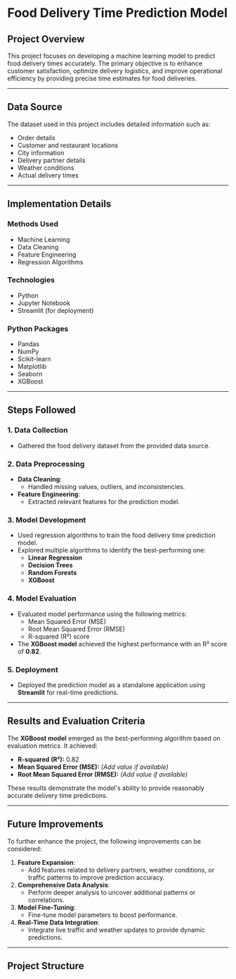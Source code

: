 # Food Delivery Time Prediction Model

## **Project Overview**
This project focuses on developing a machine learning model to predict food delivery times accurately. The primary objective is to enhance customer satisfaction, optimize delivery logistics, and improve operational efficiency by providing precise time estimates for food deliveries.

---

## **Data Source**
The dataset used in this project includes detailed information such as:
- Order details
- Customer and restaurant locations
- City information
- Delivery partner details
- Weather conditions
- Actual delivery times

---

## **Implementation Details**

### **Methods Used**
- Machine Learning
- Data Cleaning
- Feature Engineering
- Regression Algorithms

### **Technologies**
- Python
- Jupyter Notebook
- Streamlit (for deployment)

### **Python Packages**
- Pandas
- NumPy
- Scikit-learn
- Matplotlib
- Seaborn
- XGBoost

---

## **Steps Followed**

### 1. **Data Collection**
- Gathered the food delivery dataset from the provided data source.

### 2. **Data Preprocessing**
- **Data Cleaning**:
  - Handled missing values, outliers, and inconsistencies.
- **Feature Engineering**:
  - Extracted relevant features for the prediction model.

### 3. **Model Development**
- Used regression algorithms to train the food delivery time prediction model.
- Explored multiple algorithms to identify the best-performing one:
  - **Linear Regression**
  - **Decision Trees**
  - **Random Forests**
  - **XGBoost**

### 4. **Model Evaluation**
- Evaluated model performance using the following metrics:
  - Mean Squared Error (MSE)
  - Root Mean Squared Error (RMSE)
  - R-squared (R²) score
- The **XGBoost model** achieved the highest performance with an R² score of **0.82**.

### 5. **Deployment**
- Deployed the prediction model as a standalone application using **Streamlit** for real-time predictions.

---

## **Results and Evaluation Criteria**
The **XGBoost model** emerged as the best-performing algorithm based on evaluation metrics. It achieved:
- **R-squared (R²):** 0.82
- **Mean Squared Error (MSE):** _(Add value if available)_
- **Root Mean Squared Error (RMSE):** _(Add value if available)_

These results demonstrate the model's ability to provide reasonably accurate delivery time predictions.

---

## **Future Improvements**
To further enhance the project, the following improvements can be considered:
1. **Feature Expansion**:
   - Add features related to delivery partners, weather conditions, or traffic patterns to improve prediction accuracy.
2. **Comprehensive Data Analysis**:
   - Perform deeper analysis to uncover additional patterns or correlations.
3. **Model Fine-Tuning**:
   - Fine-tune model parameters to boost performance.
4. **Real-Time Data Integration**:
   - Integrate live traffic and weather updates to provide dynamic predictions.

---

## **Project Structure**
